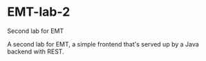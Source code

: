 # EMT-lab-2
Second lab for EMT

A second lab for EMT, a simple frontend that's served up by a Java backend with REST.
